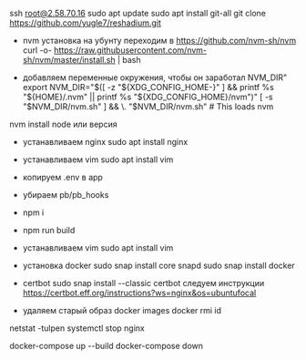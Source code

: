 ssh root@2.58.70.16
sudo apt update
sudo apt install git-all
git clone https://github.com/yugle7/reshadium.git

- nvm установка на убунту
переходим в https://github.com/nvm-sh/nvm
curl -o- https://raw.githubusercontent.com/nvm-sh/nvm/master/install.sh | bash

- добавляем переменные окружения, чтобы он заработал NVM_DIR"
export NVM_DIR="$([ -z "${XDG_CONFIG_HOME-}" ] && printf %s "${HOME}/.nvm" || printf %s "${XDG_CONFIG_HOME}/nvm")"
[ -s "$NVM_DIR/nvm.sh" ] && \. "$NVM_DIR/nvm.sh" # This loads nvm

nvm install node или версия

- устанавливаем nginx
sudo apt install nginx

- устанавливаем vim
sudo apt install vim

- копируем .env в app

- убираем pb/pb_hooks
- npm i
- npm run build

- устанавливаем vim
sudo apt install vim

- установка docker
sudo snap install core snapd
sudo snap install docker

- certbot
sudo snap install --classic certbot
следуем инструкции https://certbot.eff.org/instructions?ws=nginx&os=ubuntufocal

- удаляем старый образ
docker images
docker rmi id

netstat -tulpen
systemctl stop nginx

docker-compose up --build
docker-compose down


